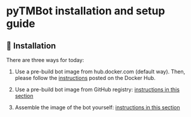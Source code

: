# pyTMBot installation and setup guide

## 🔌 Installation

There are three ways for today:

1. Use a pre-build bot image from hub.docker.com (default way). Then, please follow
   the [instructions](https://hub.docker.com/r/orenlab/pytmbot) posted on the Docker Hub.

2. Use a pre-build bot image from GitHub registry: [instructions in this section](github_registry_install.md)

3. Assemble the image of the bot yourself: [instructions in this section](self_build.md)


